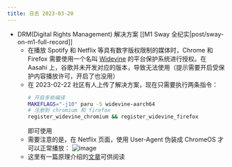 ```yaml
---
title: 日志 2023-03-20
---
```

* DRM(Digital Rights Management) 解决方案 [[M1 Sway 全纪实|post/sway-on-m1-full-record]]
    * 在播放 Spotify 和 Netflix 等具有数字版权限制的媒体时，Chrome 和 Firefox 需要使用一个名叫
    [Widevine](https://en.wikipedia.org/wiki/Widevine) 的平台保护系统进行授权。在 Aasahi
    上，谷歌并未开发对应的版本，导致无法使用（提示需要开启受保护内容播放许可，开启了也没用）
    * 在 2023-02-22 社区有人上传了解决方案，现在只需要执行两条指令：
        ```bash
        # 开启多核编译
        MAKEFLAGS="-j10" paru -S widevine-aarch64
        # 注册到 chromium 和 firefox
        register_widevine_chromium && register_widevine_firefox
        ```
        即可使用
    * 需要注意的是，在 Netflix 页面，使用 User-Agent 伪装成 ChromeOS 才可以正常播放：
        ![image](https://user-images.githubusercontent.com/25029451/226236256-401bfd61-ab1f-41aa-9bc3-d17d3beb1ce9.png)
    * 这里有一篇原理介绍的[文章](https://www.da.vidbuchanan.co.uk/blog/netflix-on-asahi.html)可供阅读
